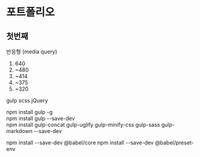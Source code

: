 <h1 id="포트폴리오">포트폴리오</h1>
<h2 id="첫번째">첫번째</h2>
<p>반응형 (media query)</p>
<ol>
<li>640</li>
<li>~480</li>
<li>~414</li>
<li>~375</li>
<li>~320</li>
</ol>
<p>gulp
scss
jQuery</p>
<p>npm install gulp -g<br>npm install gulp --save-dev<br>npm install gulp-concat gulp-uglify gulp-minify-css gulp-sass gulp-markdown --save-dev</p>
<p>npm install --save-dev @babel/core
npm install --save-dev @babel/preset-env</p>
